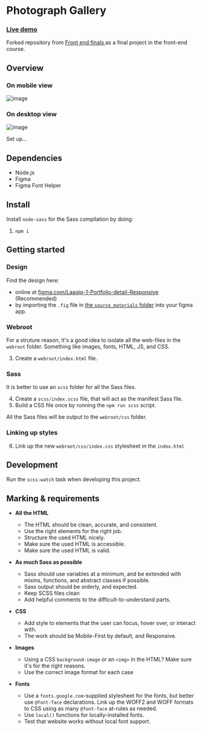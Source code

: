 # Photograph Gallery

<div>
  <h3>
    <a href="https://j-emilien-photograf.netlify.app/">
      Live demo
    </a>
  </h3>
</div>

Forked repository from <a href="https://github.com/onja-org/front-end-finals">
      Front end finals
    </a> as a final project in the front-end course.

## Overview

### On mobile view
![image](./webroot/images/screenshot-demo-mobile-view.png)

### On desktop view
![image](./webroot/images/screenshot-demo-desktop-view.png)

Set up...

## Dependencies

- Node.js
- Figma
- Figma Font Helper

## Install

Install `node-sass` for the Sass compilation by doing:

1. `npm i`

## Getting started

### Design

Find the design here:

- online at [figma.com/Laaqiq-1-Portfolio-detail-Responsive](https://www.figma.com/file/VgF87mULloYb7HZ1EMCRzU/Laaqiq-1-Portfolio-detail-Responsive?node-id=0%3A1) (Recommended)
- by importing the `.fig` file in [the `source_materials` folder](./source_materials/) into your figma app.

### Webroot

For a struture reason, it's a good idea to isolate all the web-files in the `webroot` folder.
Something like images, fonts, HTML, JS, and CSS.

3. Create a `webroot/index.html` file.

### Sass

It is better to use an `scss` folder for all the Sass files.

4. Create a `scss/index.scss` file, that will act as the manifest Sass file.
5. Build a CSS file once by running the `npm run scss` script.

All the Sass files will be output to the `webroot/css` folder.

### Linking up styles

6. Link up the new `webroot/css/index.css` stylesheet in the `index.html`

## Development

Run the `scss:watch` task when developing this project.

## Marking & requirements

- **All the HTML**
  - The HTML should be clean, accurate, and consistent.
  - Use the right elements for the right job.
  - Structure the used HTML nicely.
  - Make sure the used HTML is accessible.
  - Make sure the used HTML is valid.
  
- **As much Sass as possible**
  - Sass should use variables at a minimum, and be extended with mixins, functions, and abstract classes if possible.
  - Sass output should be orderly, and expected.
  - Keep SCSS files clean
  - Add helpful comments to the difficult-to-understand parts.

- **CSS**
  - Add style to elements that the user can focus, hover over, or interact with.
  - The work should be Mobile-First by default, and Responsive.

- **Images**
  - Using a CSS `background-image` or an `<img>` in the HTML? Make sure it's for the right reasons.
  - Use the correct image format for each case
 
- **Fonts**
  - Use a `fonts.google.com`-supplied stylesheet for the fonts, but better use `@font-face` declarations. Link up the WOFF2 and WOFF formats to CSS using as many `@font-face` at-rules as needed.
  - Use `local()` functions for locally-installed fonts.
  - Test that website works without local font support.
